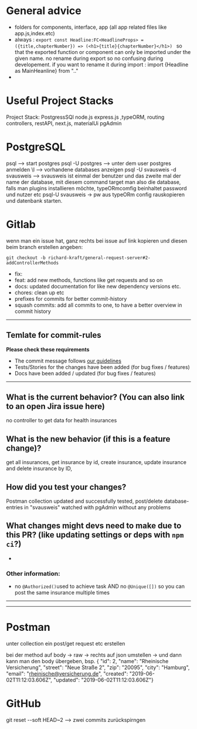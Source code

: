 # General advice

- folders for components, interface, app (all app related files like app.js,index.etc)
- always : ```export const Headline:FC<HeadlineProps> =  ({title,chapterNumber}) => (<h1>{title}{chapterNumber}</h1>) ``` so that the exported function or component can only be imported under the given name. no rename during export so no confusing during developement. if you want to rename it during import : import {Headline as MainHeanline} from ".." 
- 

# Useful Project Stacks
Project Stack:
PostgressSQl
node.js express.js ,typeORM, routing controllers,
restAPI,
next.js, materialUi
pgAdmin



# PostgreSQL 
psql --> start postgres
psql -U postgres --> unter dem user postgres anmelden
\l --> vorhandene databases anzeigen
psql -U svausweis -d svausweis --> svausweis ist einmal der benutzer und das zweite mal der name der database, mit diesem command target man also die database, falls man plugins installieren möchte,
typeORmcomfig beinhaltet password und nutzer etc
psql-U svausweis -> pw aus typeORm config rauskopieren und datenbank starten.



# Gitlab

wenn man ein issue hat, ganz rechts bei issue auf link kopieren und diesen beim branch erstellen angeben:

```
git checkout -b richard-kraft/general-request-server#2-addControllerMethods

```


[WIP]:
feat:
- fix: 
- feat: add new methods, functions like get requests and so on
- docs: updated documentation for like new dependency versions etc.
- chores: clean up etc
- prefixes for commits for better commit-history
- squash commits: add all commits to one, to have a better overview in commit history 

-----------

## Temlate for commit-rules


**Please check these requirements**

* The commit message follows [our guidelines](https://www.conventionalcommits.org/)
* Tests/Stories for the changes have been added (for bug fixes / features)
* Docs have been added / updated (for bug fixes / features)

---

## What is the current behavior? (You can also link to an open Jira issue here)

no controller to get data for health insurances


## What is the new behavior (if this is a feature change)?

get all insurances, get insurance by id, create insurance, update insurance and delete insurance by ID,


## How did you test your changes?

Postman collection updated and successfully tested, post/delete database-entries in "svausweis" watched with pgAdmin without any problems

## What changes might devs need to make due to this PR? (like updating settings or deps with `npm ci`?)

-

### Other information:

- no `@Authorized()`used to achieve task AND no `@Unique([])` so you can post the same insurance multiple times




--------------------
--------------------
# Postman

unter collection ein post/get request etc erstellen


bei der method auf body -> raw -> rechts auf json umstellen -> und dann kann man den body übergeben, bsp. {   "id": 2,
    "name": "Rheinische Versicherung",
    "street": "Neue Straße 2",
    "zip": "20095",
    "city": "Hamburg",
    "email": "rheinische@versicherung.de",
    "created": "2019-06-02T11:12:03.606Z",
    "updated": "2019-06-02T11:12:03.606Z"}



# GitHub 

git reset --soft HEAD~2   --> zwei commits zurückspirngen